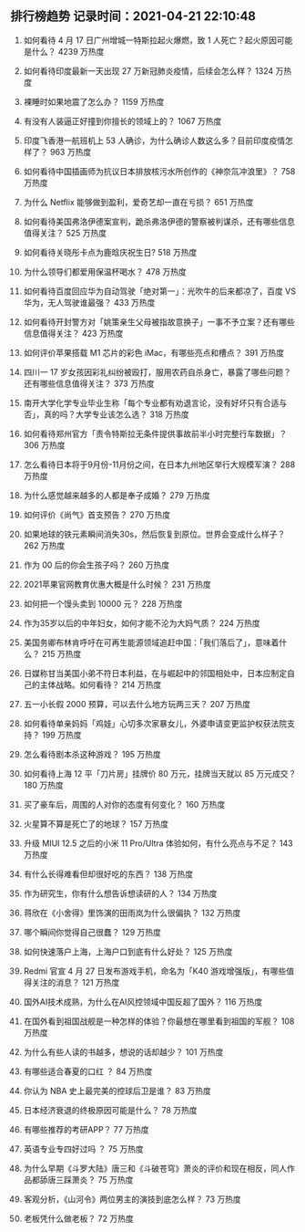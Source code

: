 
## 排行榜趋势 记录时间：2021-04-21 22:10:48
  
  1. 如何看待 4 月 17 日广州增城一特斯拉起火爆燃，致 1 人死亡？起火原因可能是什么？ 4239 万热度
    
  2. 如何看待印度最新一天出现 27 万新冠肺炎疫情，后续会怎么样？ 1324 万热度
    
  3. 裸睡时如果地震了怎么办？ 1159 万热度
    
  4. 有没有人装逼正好撞到你擅长的领域上的？ 1067 万热度
    
  5. 印度飞香港一航班机上 53 人确诊，为什么确诊人数这么多？目前印度疫情怎样了？ 963 万热度
    
  6. 如何看待中国插画师为抗议日本排放核污水所创作的《神奈氚冲浪里》？ 758 万热度
    
  7. 为什么 Netflix 能够做到盈利，爱奇艺却一直在亏损？ 651 万热度
    
  8. 如何看待美国弗洛伊德案宣判，跪杀弗洛伊德的警察被判谋杀，还有哪些信息值得关注？ 525 万热度
    
  9. 如何看待关晓彤卡点为鹿晗庆祝生日? 518 万热度
    
  10. 为什么领导们都爱用保温杯喝水？ 478 万热度
    
  11. 如何看待百度回应华为自动驾驶「绝对第一」：光吹牛的后来都凉了，百度 VS 华为，无人驾驶谁最强？ 433 万热度
    
  12. 如何看待开封警方对「姚策亲生父母被指故意换子」一事不予立案？还有哪些信息值得关注？ 423 万热度
    
  13. 如何评价苹果搭载 M1 芯片的彩色 iMac，有哪些亮点和槽点？ 391 万热度
    
  14. 四川一 17 岁女孩因彩礼纠纷被殴打，服用农药自杀身亡，暴露了哪些问题？还有哪些信息值得关注？ 373 万热度
    
  15. 南开大学化学专业毕业生称「每个专业都有劝退言论，没有好坏只有合适与否」，真的吗？大学专业该怎么选？ 318 万热度
    
  16. 如何看待郑州官方「责令特斯拉无条件提供事故前半小时完整行车数据」？ 306 万热度
    
  17. 怎么看待日本将于9月份-11月份之间，在日本九州地区举行大规模军演？ 288 万热度
    
  18. 为什么感觉越来越多的人都是奉子成婚？ 279 万热度
    
  19. 如何评价《尚气》首支预告？ 270 万热度
    
  20. 如果地球的铁元素瞬间消失30s，然后恢复到原位。世界会变成什么样子？ 262 万热度
    
  21. 作为 00 后的你会生孩子吗？ 260 万热度
    
  22. 2021苹果官网教育优惠大概是什么时候？ 231 万热度
    
  23. 如何把一个馒头卖到 10000 元？ 228 万热度
    
  24. 作为35岁以后的中年妇女，如何才能不沦为大妈气质？ 224 万热度
    
  25. 美国务卿布林肯呼吁在可再生能源领域追赶中国：「我们落后了」，意味着什么？ 215 万热度
    
  26. 日媒称甘当美国小弟不符日本利益，在与崛起中的邻国相处中，日本应制定自己的主体战略。如何看待？ 214 万热度
    
  27. 五一小长假 2000 预算，可以去什么地方玩两三天？ 207 万热度
    
  28. 如何看待单亲妈妈「鸡娃」心切多次家暴女儿，外婆申请变更监护权获法院支持？ 199 万热度
    
  29. 怎么看待剧本杀这种游戏？ 195 万热度
    
  30. 如何看待上海 12 平「刀片房」挂牌价 80 万元，挂牌当天就以 85 万元成交？ 180 万热度
    
  31. 买了豪车后，周围的人对你的态度有何变化？ 160 万热度
    
  32. 火星算不算是死亡了的地球？ 157 万热度
    
  33. 升级 MIUI 12.5 之后的小米 11 Pro/Ultra 体验如何，有什么亮点与不足？ 143 万热度
    
  34. 有什么长得难看但却很好吃的东西？ 138 万热度
    
  35. 作为研究生，你有什么想告诉想读研的人？ 134 万热度
    
  36. 蒋欣在《小舍得》里饰演的田雨岚为什么很偏执？ 132 万热度
    
  37. 哪个瞬间你觉得自己很蠢？ 129 万热度
    
  38. 如何快速落户上海，上海户口到底有什么好处？ 125 万热度
    
  39. Redmi 官宣 4 月 27 日发布游戏手机，命名为「K40 游戏增强版」，有哪些值得关注的消息？ 121 万热度
    
  40. 国外AI技术成熟，为什么在AI风控领域中国反超了国外？ 116 万热度
    
  41. 在国外看到祖国战舰是一种怎样的体验？你最想在哪里看到祖国的军舰？ 108 万热度
    
  42. 为什么有些人读的书越多，想说的话却越少？ 101 万热度
    
  43. 有哪些适合春夏的口红 ？ 84 万热度
    
  44. 你认为 NBA 史上最完美的控球后卫是谁？ 83 万热度
    
  45. 日本经济衰退的终极原因可能是什么？ 78 万热度
    
  46. 有哪些推荐的考研APP？ 77 万热度
    
  47. 英语专业专四好过吗 ？ 75 万热度
    
  48. 为什么早期《斗罗大陆》唐三和《斗破苍穹》萧炎的评价和现在相反，同人作品都舔唐三踩萧炎？ 75 万热度
    
  49. 客观分析，《山河令》两位男主的演技到底怎么样？ 73 万热度
    
  50. 老板凭什么做老板？ 72 万热度
    